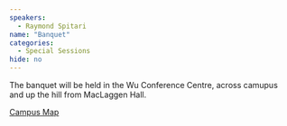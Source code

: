 ```yaml
---
speakers:
  - Raymond Spitari
name: "Banquet"
categories:
  - Special Sessions
hide: no
---
```

The banquet will be held in the Wu Conference Centre, across camupus and up the hill from MacLaggen Hall.

[Campus Map](/location/campusmap.jpeg)


